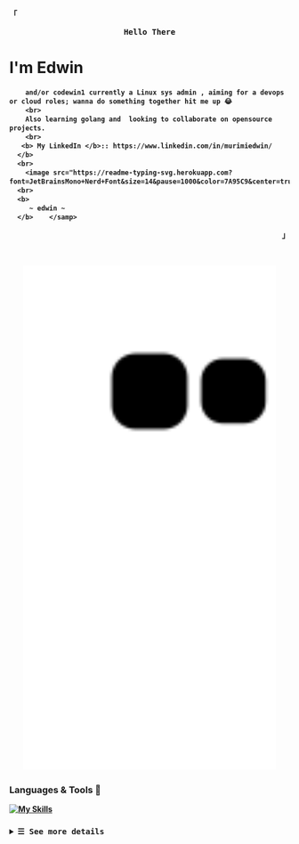 <!-- START -->

<!-- Profile -->
<p align="left"><strong><samp>「</samp></strong></p>
  <p align="center">
    <samp>
      <b>
        Hello There
      <br>
       <h1> I'm Edwin</h1>
      
        and/or codewin1 currently a Linux sys admin , aiming for a devops or cloud roles; wanna do something together hit me up 😂
        <br>
        Also learning golang and  looking to collaborate on opensource  projects.
        <br>
       <b> My LinkedIn </b>:: https://www.linkedin.com/in/murimiedwin/
      </b>
      <br>
        <image src="https://readme-typing-svg.herokuapp.com?font=JetBrainsMono+Nerd+Font&size=14&pause=1000&color=7A95C9&center=true&width=435&lines=I+like+it+simple+but+I'm+a+really+complicated+person.">
      <br>
      <b>
         ~ edwin ~
      </b>    </samp>
  </p>
<p align="right"><strong><samp>」</samp></strong></p>
<br>

<!-- contribution snake -->
<p align="center">
    <img alt="contribution snake" width="90%" src="https://raw.githubusercontent.com/1amSimp1e/1amSimp1e/544749532955a2438af7a7934a17731aa0ea1b43/github-contribution-grid-snake.svg" />
</p>

### Languages & Tools 🧰


[![My Skills](https://skillicons.dev/icons?i=linux,git,github,go,neovim,git,kubernetes,docker,bash,grafana,mongodb,mysql,jenkins,postgres,postman,terraform,ansible,aws,gcp,githubactions,prometheus,	)]()

### 

<details>

<summary><samp><b>&#9776; See more details</b></samp></summary>
  </summary>

  <!-- Github Trophy -->
  <div align="center">
  <table>
  <tr>
    
  <td><a href="#--------"><img align="center" alt="GitHub Trophy" src="https://streak-stats.demolab.com?user=codewin1&theme=nord&hide_border=true&border_radius=20&background=20212C"></a></td>
  </tr>
  </table>
  </div>

  <!-- Github Stats -->
  <div align="center">
  <table>
  <tr>
  <td><a href="#--------"><img height="137px" align="center" alt="GitHub Stats" src="https://github-readme-stats.vercel.app/api?username=codewin1&count_private=true&show_icons=true&border_radius=20&include_all_commits=true&line_height=21&hide_border=true&bg_color=20212C&text_color=81A1C1&title_color=81A1C1&icon_color=58a6ff"/></a></td>
  <td><a href="#--------"><img height="137px" align="center" alt="Top Language" src="https://github-readme-stats.vercel.app/api/top-langs/?username=codewin1&layout=compact&line_height=21&border_radius=20&hide_border=true&bg_color=20212C&text_color=81A1C1&title_color=81A1C1&icon_color=58a6ff"/></a></td>
  </tr>
  </table>
  </div>

  </details>
  </div>
</details>

